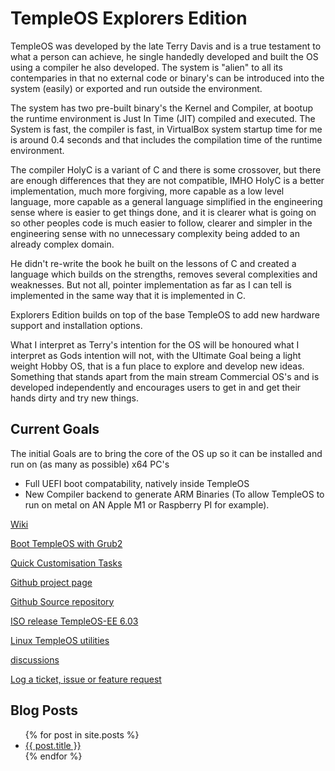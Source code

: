 # TempleOS Explorers Edition

TempleOS was developed by the late Terry Davis and is a true testament to what a person can achieve, he single handedly developed and built the OS using a compiler he also developed. The system is "alien" to all its contemparies in that no external code or binary's can be introduced into the system (easily) or exported and run outside the environment.

The system has two pre-built binary's the Kernel and Compiler, at bootup the runtime environment is Just In Time (JIT) compiled and executed. The System is fast, the compiler is fast, in VirtualBox system startup time for me is around 0.4 seconds and that includes the compilation time of the runtime environment.

The compiler HolyC is a variant of C and there is some crossover, but there are enough differences that they are not compatible, IMHO HolyC is a better implementation, much more forgiving, more capable as a low level language, more capable as a general language simplified in the engineering sense where is easier to get things done, and it is clearer what is going on so other peoples code is much easier to follow, clearer and simpler in the engineering sense with no unnecessary complexity being added to an already complex domain.

He didn't re-write the book he built on the lessons of C and created a language which builds on the strengths, removes several complexities and weaknesses. But not all, pointer implementation as far as I can tell is implemented in the same way that it is implemented in C.

Explorers Edition builds on top of the base TempleOS to add new hardware support and installation options. 

What I interpret as Terry's intention for the OS will be honoured what I interpret as Gods intention will not, with the Ultimate Goal being a light weight Hobby OS, that is a fun place to explore and develop new ideas. Something that stands apart from the main stream Commercial OS's and is developed independently and encourages users to get in and get their hands dirty and try new things.

## Current Goals
The initial Goals are to bring the core of the OS up so it can be installed and run on (as many as possible) x64 PC's

* Full UEFI boot compatability, natively inside TempleOS
* New Compiler backend to generate ARM Binaries (To allow TempleOS to run on metal on AN Apple M1 or Raspberry PI for example).

[Wiki](https://github.com/Slapparoo/TempleOS-EE/wiki)

[Boot TempleOS with Grub2](https://github.com/Slapparoo/TempleOS-EE/wiki/Boot-TempleOS-with-Grub2)

[Quick Customisation Tasks](https://github.com/Slapparoo/TempleOS-EE/wiki/Quick-Customisation-Tasks)

[Github project page](https://slapparoo.github.io/TempleOS-EE/)

[Github Source repository](https://github.com/Slapparoo/TempleOS-EE)

[ISO release TempleOS-EE 6.03](https://github.com/Slapparoo/TempleOS-EE/releases/tag/6.03-beta)

[Linux TempleOS utilities](https://github.com/Slapparoo/templeos-utils)

[discussions](https://github.com/Slapparoo/TempleOS-EE/discussions)

[Log a ticket, issue or feature request](https://github.com/Slapparoo/TempleOS-EE/issues) 

## Blog Posts
<ul>
  {% for post in site.posts %}
    <li>
      <a href="{{ post.url }}">{{ post.title }}</a>
    </li>
  {% endfor %}
</ul>

